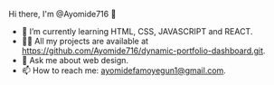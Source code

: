  Hi there, I'm @Ayomide716 👋
- 🌱 I’m currently learning HTML, CSS, JAVASCRIPT and REACT.
- 👨‍💻 All my projects are available at https://github.com/Ayomide716/dynamic-portfolio-dashboard.git.
- 💬 Ask me about web design.
- 📫 How to reach me: ayomidefamoyegun1@gmail.com.
<!---
Ayomide716/Ayomide716 is a ✨ special ✨ repository because its `README.md` (this file) appears on your GitHub profile.
You can click the Preview link to take a look at your changes.
--->
